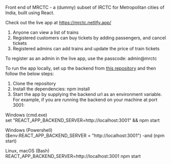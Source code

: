 Front end of MRCTC - a (dummy) subset of IRCTC for Metropolitan cities of India, built using React.

Check out the live app at https://mrctc.netlify.app/

1. Anyone can view a list of trains
2. Registered customers can buy tickets by adding passengers, and cancel tickets
3. Registered admins can add trains and update the price of train tickets

To register as an admin in the live app, use the passcode: admin@mrctc

To run the app locally, set up the backend from [this repository](https://github.com/Aravindh-SNR/mrctc-backend) and then follow the below steps:

1. Clone the repository
2. Install the dependencies: npm install
3. Start the app by supplying the backend url as an environment variable. For example, if you are running the backend on your machine at port 3001:

Windows (cmd.exe)   
set "REACT_APP_BACKEND_SERVER=http://localhost:3001" && npm start   

Windows (Powershell)   
($env:REACT_APP_BACKEND_SERVER = "http://localhost:3001") -and (npm start)   

Linux, macOS (Bash)   
REACT_APP_BACKEND_SERVER=http://localhost:3001 npm start